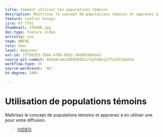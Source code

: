 ```yaml
---
title: Comment utiliser les populations témoins
description: Maîtrisez le concept de populations témoins et apprenez à en utiliser une pour votre diffusion.
feature: Control Groups
jira: KT-7791
thumbnail: 335606.jpg
doc-type: feature video
activity: use
team: WWFRE
role: User
level: Beginner
exl-id: 2f756353-7b06-4786-8582-38d80288a5e3
source-git-commit: 05b49ca012d0d505b117a2fb6b12ff41b51be63e
workflow-type: ht
source-wordcount: '42'
ht-degree: 100%

---
```


# Utilisation de populations témoins

Maîtrisez le concept de populations témoins et apprenez à en utiliser une pour votre diffusion.

>[!VIDEO](https://video.tv.adobe.com/v/335606?quality=12&learn=on)

